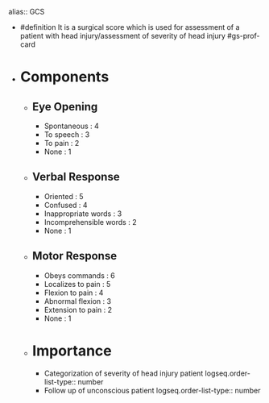 alias:: GCS

- #definition It is a surgical score which is used for assessment of a patient with head injury/assessment of severity of head injury
  #gs-prof-card
- # Components
	- ## Eye Opening
		- Spontaneous : 4
		- To speech : 3
		- To pain : 2
		- None : 1
	- ## Verbal Response
		- Oriented : 5
		- Confused : 4
		- Inappropriate words : 3
		- Incomprehensible words : 2
		- None : 1
	- ## Motor Response
		- Obeys commands : 6
		- Localizes to pain : 5
		- Flexion to pain : 4
		- Abnormal flexion : 3
		- Extension to pain : 2
		- None : 1
	- # Importance
		- Categorization of severity of head injury patient
		  logseq.order-list-type:: number
		- Follow up of unconscious patient
		  logseq.order-list-type:: number